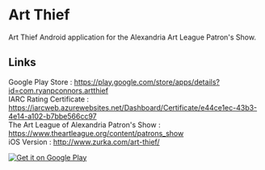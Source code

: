 # Art Thief
Art Thief Android application for the Alexandria Art League Patron's Show.

## Links
Google Play Store : https://play.google.com/store/apps/details?id=com.ryanpconnors.artthief <br>
IARC Rating Certificate : https://iarcweb.azurewebsites.net/Dashboard/Certificate/e44ce1ec-43b3-4e14-a102-b7bbe566cc97 <br>
The Art League of Alexandria Patron's Show : https://www.theartleague.org/content/patrons_show <br>
iOS Version : http://www.zurka.com/art-thief/ <br>

<a href='https://play.google.com/store/apps/details?id=com.ryanpconnors.artthief&pcampaignid=MKT-Other-global-all-co-prtnr-py-PartBadge-Mar2515-1'><img alt='Get it on Google Play' src='https://play.google.com/intl/en_us/badges/images/generic/en_badge_web_generic.png'/></a>

